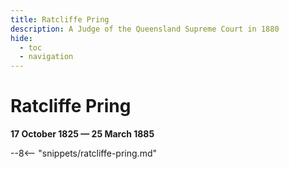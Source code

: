 ```yaml
---
title: Ratcliffe Pring
description: A Judge of the Queensland Supreme Court in 1880
hide:
  - toc
  - navigation 
---
```


# Ratcliffe Pring

**17 October 1825 — 25 March 1885**

--8<-- "snippets/ratcliffe-pring.md"
